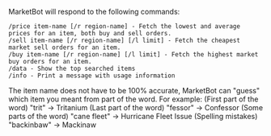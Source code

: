 MarketBot will respond to the following commands:


    /price item-name [/r region-name] - Fetch the lowest and average prices for an item, both buy and sell orders.
    /sell item-name [/r region-name] [/l limit] - Fetch the cheapest market sell orders for an item.
    /buy item-name [/r region-name] [/l limit] - Fetch the highest market buy orders for an item.
    /data - Show the top searched items
    /info - Print a message with usage information



The item name does not have to be 100% accurate, MarketBot can "guess" which item you meant from part of the word. For example:
(First part of the word) "trit" -> Tritanium
(Last part of the word) "fessor" -> Confessor
(Some parts of the word) "cane fleet" -> Hurricane Fleet Issue
(Spelling mistakes) "backinbaw" -> Mackinaw
